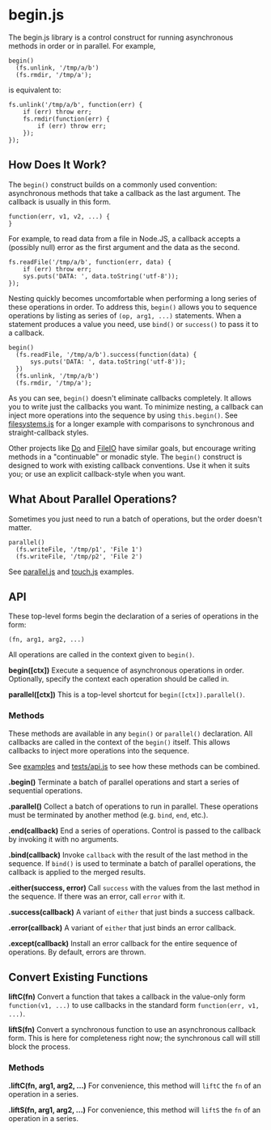 # begin.js #

The begin.js library is a control construct for running asynchronous
methods in order or in parallel.  For example,

    begin()
      (fs.unlink, '/tmp/a/b')
      (fs.rmdir, '/tmp/a');

is equivalent to:

    fs.unlink('/tmp/a/b', function(err) {
        if (err) throw err;
        fs.rmdir(function(err) {
            if (err) throw err;
        });
    });

## How Does It Work? ##

The `begin()` construct builds on a commonly used convention:
asynchronous methods that take a callback as the last argument.  The
callback is usually in this form.

    function(err, v1, v2, ...) {
    }

For example, to read data from a file in Node.JS, a callback accepts a
(possibly null) error as the first argument and the data as the
second.

    fs.readFile('/tmp/a/b', function(err, data) {
        if (err) throw err;
        sys.puts('DATA: ', data.toString('utf-8'));
    });

Nesting quickly becomes uncomfortable when performing a long series of
these operations in order.  To address this, `begin()` allows you to
sequence operations by listing as series of `(op, arg1, ...)`
statements.  When a statement produces a value you need, use `bind()`
or `success()` to pass it to a callback.

    begin()
      (fs.readFile, '/tmp/a/b').success(function(data) {
          sys.puts('DATA: ', data.toString('utf-8'));
      })
      (fs.unlink, '/tmp/a/b')
      (fs.rmdir, '/tmp/a');

As you can see, `begin()` doesn't eliminate callbacks completely.  It
allows you to write just the callbacks you want.  To minimize nesting,
a callback can inject more operations into the sequence by using
`this.begin()`.  See [filesystems.js][3] for a longer example
with comparisons to synchronous and straight-callback styles.

Other projects like [Do][1] and [FileIO][2] have similar goals, but
encourage writing methods in a "continuable" or monadic style.  The
`begin()` construct is designed to work with existing callback
conventions.  Use it when it suits you; or use an explicit
callback-style when you want.

## What About Parallel Operations? ##

Sometimes you just need to run a batch of operations, but the order
doesn't matter.

    parallel()
      (fs.writeFile, '/tmp/p1', 'File 1')
      (fs.writeFile, '/tmp/p2', 'File 2')

See [parallel.js][4] and [touch.js][5] examples.

## API ##

These top-level forms begin the declaration of a series of operations
in the form:

    (fn, arg1, arg2, ...)

All operations are called in the context given to `begin()`.

**begin([ctx])**
Execute a sequence of asynchronous operations in order.  Optionally,
specify the context each operation should be called in.

**parallel([ctx])**
This is a top-level shortcut for `begin([ctx]).parallel()`.

### Methods ###

These methods are available in any `begin()` or `parallel()`
declaration.  All callbacks are called in the context of the `begin()`
itself.  This allows callbacks to inject more operations into the
sequence.

See [examples][6] and [tests/api.js][7] to see how these methods can be
combined.

**.begin()**
Terminate a batch of parallel operations and start a series of
sequential operations.

**.parallel()**
Collect a batch of operations to run in parallel.  These operations
must be terminated by another method (e.g. `bind`, `end`, etc.).

**.end(callback)**
End a series of operations.  Control is passed to the callback by
invoking it with no arguments.

**.bind(callback)**
Invoke `callback` with the result of the last method in the sequence.
If `bind()` is used to terminate a batch of parallel operations, the
callback is applied to the merged results.

**.either(success, error)**
Call `success` with the values from the last method in the sequence.
If there was an error, call `error` with it.

**.success(callback)**
A variant of `either` that just binds a success callback.

**.error(callback)**
A variant of `either` that just binds an error callback.

**.except(callback)**
Install an error callback for the entire sequence of operations.  By
default, errors are thrown.

## Convert Existing Functions ##

**liftC(fn)**
Convert a function that takes a callback in the value-only form
`function(v1, ...)` to use callbacks in the standard form
`function(err, v1, ...)`.

**liftS(fn)**
Convert a synchronous function to use an asynchronous callback form.
This is here for completeness right now; the synchronous call will
still block the process.

### Methods ###

**.liftC(fn, arg1, arg2, ...)**
For convenience, this method will `liftC` the `fn` of an operation in
a series.

**.liftS(fn, arg1, arg2, ...)**
For convenience, this method will `liftS` the `fn` of an operation in
a series.

[1]: http://github.com/creationix/do
[2]: http://inimino.org/~inimino/blog/fileio_v0.2
[3]: http://github.com/weaver/begin.js/blob/master/examples/filesystem.js
[4]: http://github.com/weaver/begin.js/blob/master/examples/parallel.js
[5]: http://github.com/weaver/begin.js/blob/master/examples/touch.js
[6]: http://github.com/weaver/begin.js/blob/master/examples
[7]: http://github.com/weaver/begin.js/blob/master/tests/api.js
